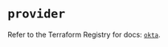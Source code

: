 # `provider`

Refer to the Terraform Registry for docs: [`okta`](https://registry.terraform.io/providers/okta/okta/4.7.0/docs).

